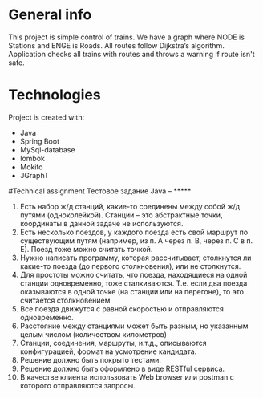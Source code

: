 


# General info
This project is simple control of trains. We have a graph where NODE is Stations and ENGE is Roads.
All routes follow Dijkstra’s algorithm.
Application checks all trains with routes and throws a warning if route  isn't safe.

# Technologies
Project is created with:
* Java
* Spring Boot
* MySql-database
* lombok
* Mokito
* JGraphT

#Technical assignment
Тестовое задание Java – *****
1. Есть набор ж/д станций, какие-то соединены между собой ж/д путями (одноколейкой).
Станции – это абстрактные точки, координаты в данной задаче не используются.
2. Есть несколько поездов, у каждого поезда есть свой маршрут по существующим путям
 (например, из п. А через п. B, через п. C в п. Е). Поезд тоже можно считать точкой.
3. Нужно написать программу, которая рассчитывает, столкнутся ли какие-то поезда (до  первого столкновения), или не столкнутся.
4. Для простоты можно считать, что поезда, находящиеся на одной станции одновременно,
 тоже сталкиваются. Т.е. если два поезда оказываются в одной точке (на станции или на перегоне), то это считается столкновением
5. Все поезда движутся с равной скоростью и отправляются одновременно.
6. Расстояние между станциями может быть разным, но указанным целым числом
(количеством километров)
7. Станции, соединения, маршруты, и.т.д., описываются конфигурацией, формат на
усмотрение кандидата.
8. Решение должно быть покрыто тестами.
9. Решение должно быть оформлено в виде RESTful сервиса.
10. В качестве клиента использовать Web browser или postman с которого отправляются запросы.
